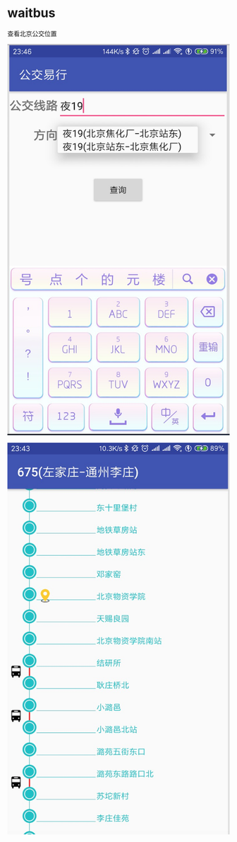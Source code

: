 # waitbus
查看北京公交位置


![Image text](readmePic/01C3C383-A4B6-48E7-A5CE-82A852DA41D9.png)

![Image text](readmePic/41F6214F-EC16-46DD-9B29-7A4A112D4757.png)
